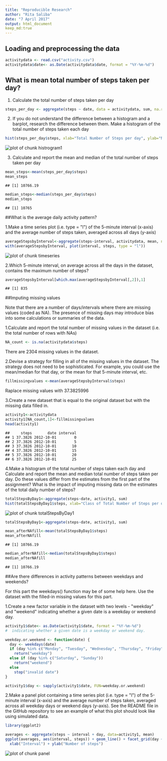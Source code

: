 ```yaml
---
title: "Reproducible Research"
author: "Rita Saliba"
date: "7 April 2017"
output: html_document
keep_md:true
---
```


## Loading and preprocessing the data

```r
activitydata <- read.csv("activity.csv")
activitydata$date<- as.Date(activitydata$date, format = "%Y-%m-%d") 
```

## What is mean total number of steps taken per day?

1. Calculate the total number of steps taken per day

```r
steps_per_day <- aggregate(steps ~ date, data = activitydata, sum, na.rm = TRUE)
```
2. If you do not understand the difference between a histogram and a barplot, research the difference between them. Make a histogram of the total number of steps taken each day

```r
hist(steps_per_day$steps, xlab="Total Number of Steps per day", ylab="Number of Days", main="Total Number of Steps taken each day", breaks = 16)
```

![plot of chunk histrogram1](figure/histrogram1-1.png)

3. Calculate and report the mean and median of the total number of steps taken per day

```r
mean_steps<-mean(steps_per_day$steps)
mean_steps
```

```
## [1] 10766.19
```

```r
median_steps<-median(steps_per_day$steps)
median_steps
```

```
## [1] 10765
```
##What is the average daily activity pattern?

1.Make a time series plot (i.e. type = "l") of the 5-minute interval (x-axis) and the average number of steps taken, averaged across all days (y-axis)


```r
averageStepsbyInterval<-aggregate(steps~interval, activitydata, mean, na.rm= TRUE)
with(averageStepsbyInterval, plot(interval, steps, type = "l"))
```

![plot of chunk timeseries](figure/timeseries-1.png)

2.Which 5-minute interval, on average across all the days in the dataset, contains the maximum number of steps?


```r
averageStepsbyInterval[which.max(averageStepsbyInterval[,2]),1]
```

```
## [1] 835
```

##Imputing missing values

Note that there are a number of days/intervals where there are missing values (coded as NA). The presence of missing days may introduce bias into some calculations or summaries of the data.

1.Calculate and report the total number of missing values in the dataset (i.e. the total number of rows with NAs)


```r
NA_count <- is.na(activitydata$steps)
```
There are 2304 missing values in the dataset.

2.Devise a strategy for filling in all of the missing values in the dataset. The strategy does not need to be sophisticated. For example, you could use the mean/median for that day, or the mean for that 5-minute interval, etc.


```r
fillmissingvalues <-mean(averageStepsbyInterval$steps)
```
Raplace missing values with 37.3825996

3.Create a new dataset that is equal to the original dataset but with the missing data filled in.


```r
activity1<-activitydata
activity1[NA_count,1]<-fillmissingvalues
head(activity1)
```

```
##     steps       date interval
## 1 37.3826 2012-10-01        0
## 2 37.3826 2012-10-01        5
## 3 37.3826 2012-10-01       10
## 4 37.3826 2012-10-01       15
## 5 37.3826 2012-10-01       20
## 6 37.3826 2012-10-01       25
```

4.Make a histogram of the total number of steps taken each day and Calculate and report the mean and median total number of steps taken per day. Do these values differ from the estimates from the first part of the assignment? What is the impact of imputing missing data on the estimates of the total daily number of steps?


```r
totalStepsByDay1<-aggregate(steps~date, activity1, sum)
hist(totalStepsByDay1$steps, xlab="Class of Total Number of Steps per day", ylab="Number of Days", main="Number of Steps taken each day after missing values are imputed")
```

![plot of chunk totalStepsByDay1](figure/totalStepsByDay1-1.png)

```r
totalStepsByDay1<-aggregate(steps~date, activity1, sum)

mean_afterNAfill<-mean(totalStepsByDay1$steps)
mean_afterNAfill
```

```
## [1] 10766.19
```

```r
median_afterNAfill<-median(totalStepsByDay1$steps)
median_afterNAfill
```

```
## [1] 10766.19
```

##Are there differences in activity patterns between weekdays and weekends?

For this part the weekdays() function may be of some help here. Use the dataset with the filled-in missing values for this part.

1.Create a new factor variable in the dataset with two levels - "weekday" and "weekend" indicating whether a given date is a weekday or weekend day.


```r
activity1$date<- as.Date(activity1$date, format = "%Y-%m-%d")
#  indicating whether a given date is a weekday or weekend day.

weekday.or.weekend <- function(date) {
  day <- weekdays(date)
  if (day %in% c("Monday", "Tuesday", "Wednesday", "Thursday", "Friday"))
    return("weekday")
  else if (day %in% c("Saturday", "Sunday"))
    return("weekend")
  else
    stop("invalid date")
}

activity1$day <- sapply(activity1$date, FUN=weekday.or.weekend)
```

2.Make a panel plot containing a time series plot (i.e. type = "l") of the 5-minute interval (x-axis) and the average number of steps taken, averaged across all weekday days or weekend days (y-axis). See the README file in the GitHub repository to see an example of what this plot should look like using simulated data.


```r
library(ggplot2)

averages <- aggregate(steps ~ interval + day, data=activity1, mean)
ggplot(averages, aes(interval, steps)) + geom_line() + facet_grid(day ~ .) +
  xlab("Interval") + ylab("Number of steps") 
```

![plot of chunk panel](figure/panel-1.png)
